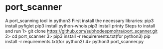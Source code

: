 # port_scanner
A port_scanning tool in python3
First install the necessary libraries:
pip3 install pyfiglet
pip3 install python-whois
pip3 install printy
Steps to install and run
1> git clone https://github.com/subhodeepmoitra/port_scanner.git
2> cd port_scanner
3>  pip3 install -r requirements.txt(for python3)
    pip install -r requirements.txt(for python2)
4> python3 port_scanner.py
